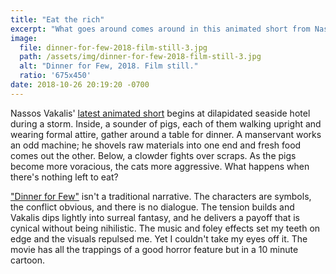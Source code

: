 ```yaml
---
title: "Eat the rich"
excerpt: "What goes around comes around in this animated short from Nassos Vakalis."
image:
  file: dinner-for-few-2018-film-still-3.jpg
  path: /assets/img/dinner-for-few-2018-film-still-3.jpg
  alt: "Dinner for Few, 2018. Film still."
  ratio: '675x450'
date: 2018-10-26 20:19:20 -0700
---
```


Nassos Vakalis' [latest animated short](https://www.itsnicethat.com/articles/nassos-vakalis-dinner-for-few-animation-190918) begins at dilapidated seaside hotel during a storm. Inside, a sounder of pigs, each of them walking upright and wearing formal attire, gather around a table for dinner. A manservant works an odd machine; he shovels raw materials into one end and fresh food comes out the other. Below, a clowder fights over scraps. As the pigs become more voracious, the cats more aggressive. What happens when there's nothing left to eat?

["Dinner for Few"](http://www.dinnerforfew.com/) isn't a traditional narrative. The characters are symbols, the conflict obvious, and there is no dialogue. The tension builds and Vakalis dips lightly into surreal fantasy, and he delivers a payoff that is cynical without being nihilistic. The music and foley effects set my teeth on edge and the visuals repulsed me. Yet I couldn't take my eyes off it. The movie has all the trappings of a good horror feature but in a 10 minute cartoon.
